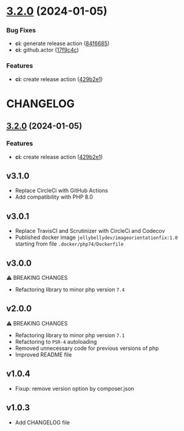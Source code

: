 # [3.2.0](https://github.com/JellyBellyDev/ImageOrientationFix/compare/v3.1.0...v3.2.0) (2024-01-05)


### Bug Fixes

* **ci:** generate release action ([84f6685](https://github.com/JellyBellyDev/ImageOrientationFix/commit/84f6685bea1d755559ee1e891c06a0155807e5d1))
* **ci:** github.actor ([17f9c4c](https://github.com/JellyBellyDev/ImageOrientationFix/commit/17f9c4c04e896defca1544435c09aacb8b4e39d5))


### Features

* **ci:** create release action ([429b2e1](https://github.com/JellyBellyDev/ImageOrientationFix/commit/429b2e1136a529a04bf460d5ad4b71f2f1ff94af))



# CHANGELOG

## [3.2.0](https://github.com/JellyBellyDev/ImageOrientationFix/compare/v3.1.0...3.2.0) (2024-01-05)

### Features

* **ci:** create release action ([429b2e1](https://github.com/JellyBellyDev/ImageOrientationFix/commit/429b2e1136a529a04bf460d5ad4b71f2f1ff94af))

## v3.1.0
- Replace CircleCi with GitHub Actions
- Add compatibility with PHP 8.0

## v3.0.1
- Replace TravisCI and Scrutinizer with CircleCi and Codecov
- Published docker image `jellybellydev/imageorientationfix:1.0` starting from file `.docker/php74/Dockerfile`

## v3.0.0
⚠ BREAKING CHANGES
- Refactoring library to minor php version `7.4`

## v2.0.0
⚠ BREAKING CHANGES
- Refactoring library to minor php version `7.1`
- Refactoring to `PSR-4` autoloading
- Removed unnecessary code for previous versions of php
- Improved README file

## v1.0.4
- Fixup: remove version option by composer.json

## v1.0.3
- Add CHANGELOG file

